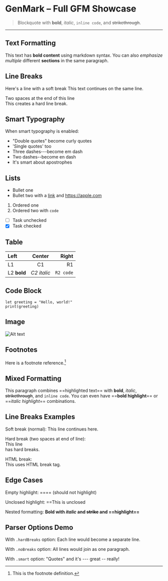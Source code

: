 # GenMark – Full GFM Showcase

> Blockquote with **bold**, _italic_, `inline code`, and ~~strikethrough~~.

---

## Text Formatting

This text has **bold content** using markdown syntax. You can also *emphasize multiple* different **sections** in the same paragraph.

## Line Breaks

Here's a line with a soft break
This text continues on the same line.

Two spaces at the end of this line  
This creates a hard line break.

## Smart Typography

When smart typography is enabled:
- "Double quotes" become curly quotes
- 'Single quotes' too
- Three dashes---become em dash
- Two dashes--become en dash
- It's smart about apostrophes

## Lists

- Bullet one
- Bullet two with a [link](https://example.com) and <https://apple.com>

1. Ordered one
2. Ordered two with `code`

- [ ] Task unchecked
- [x] Task checked

## Table

| Left | Center | Right |
|:-----|:------:|------:|
| L1   |  C1    |   R1  |
| L2 **bold** | _C2 italic_ | `R2 code` |

## Code Block

```
let greeting = "Hello, world!"
print(greeting)
```

## Image

![Alt text](https://example.com/image.png)

## Footnotes

Here is a footnote reference.[^1]

[^1]: This is the footnote definition.

## Mixed Formatting

This paragraph combines ==highlighted text== with **bold**, _italic_, ~~strikethrough~~, and `inline code`. You can even have ==**bold highlight**== or ==_italic highlight_== combinations.

## Line Breaks Examples

Soft break (normal):
This line
continues here.

Hard break (two spaces at end of line):  
This line  
has hard breaks.

HTML break:<br>
This uses HTML break tag.

## Edge Cases

Empty highlight: ==== (should not highlight)

Unclosed highlight: ==This is unclosed

Nested formatting: **Bold with _italic_ and ~~strike~~ and ==highlight==**

## Parser Options Demo

With `.hardBreaks` option:
Each line
would become
a separate line.

With `.noBreaks` option:
All lines
would join
as one paragraph.

With `.smart` option:
"Quotes" and it's --- great -- really!
